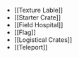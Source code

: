 * [[Texture Lable]]
* [[Starter Crate]]
* [[Field Hospital]]
* [[Flag]]
* [[Logistical Crates]]
* [[Teleport]]